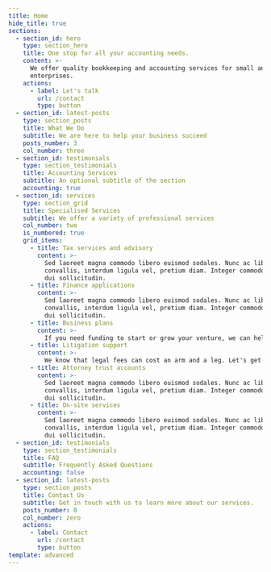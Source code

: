 ```yaml
---
title: Home
hide_title: true
sections:
  - section_id: hero
    type: section_hero
    title: One stop for all your accounting needs.
    content: >-
      We offer quality bookkeeping and accounting services for small and medium
      enterprises.
    actions:
      - label: Let's talk
        url: /contact
        type: button
  - section_id: latest-posts
    type: section_posts
    title: What We Do
    subtitle: We are here to help your business succeed
    posts_number: 3
    col_number: three
  - section_id: testimonials
    type: section_testimonials
    title: Accounting Services
    subtitle: An optional subtitle of the section
    accounting: true
  - section_id: services
    type: section_grid
    title: Specialised Services
    subtitle: We offer a variety of professional services
    col_number: two
    is_numbered: true
    grid_items:
      - title: Tax services and advisory
        content: >-
          Sed laoreet magna commodo libero euismod sodales. Nunc ac libero
          convallis, interdum ligula vel, pretium diam. Integer commodo sem at
          dui sollicitudin.
      - title: Finance applications
        content: >-
          Sed laoreet magna commodo libero euismod sodales. Nunc ac libero
          convallis, interdum ligula vel, pretium diam. Integer commodo sem at
          dui sollicitudin.
      - title: Business plans
        content: >-
          If you need funding to start or grow your venture, we can help by developing a custom designed business plan and financial forecast that is investor friendly.
      - title: Litigation support
        content: >-
          We know that legal fees can cost an arm and a leg. Let's get the numbers right before you go to court.
      - title: Attorney trust accounts
        content: >-
          Sed laoreet magna commodo libero euismod sodales. Nunc ac libero
          convallis, interdum ligula vel, pretium diam. Integer commodo sem at
          dui sollicitudin.
      - title: On-site services
        content: >-
          Sed laoreet magna commodo libero euismod sodales. Nunc ac libero
          convallis, interdum ligula vel, pretium diam. Integer commodo sem at
          dui sollicitudin.
  - section_id: testimonials
    type: section_testimonials
    title: FAQ
    subtitle: Frequently Asked Questions
    accounting: false        
  - section_id: latest-posts
    type: section_posts
    title: Contact Us
    subtitle: Get in touch with us to learn more about our services.
    posts_number: 0
    col_number: zero
    actions:
      - label: Contact
        url: /contact
        type: button
template: advanced
---
```

